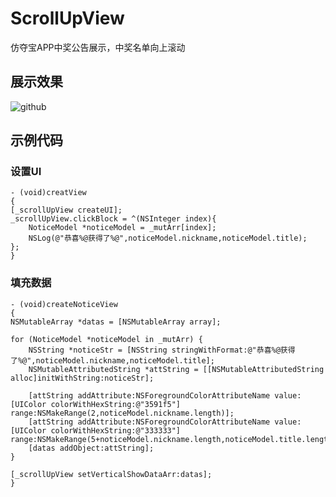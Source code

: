 # ScrollUpView
仿夺宝APP中奖公告展示，中奖名单向上滚动

展示效果
--------------
![github](https://github.com/lx719679895/ScrollUpView/blob/master/Untitled.gif)

示例代码
--------------
### 设置UI
    - (void)creatView
    {
    [_scrollUpView createUI];
    _scrollUpView.clickBlock = ^(NSInteger index){
        NoticeModel *noticeModel = _mutArr[index];
        NSLog(@"恭喜%@获得了%@",noticeModel.nickname,noticeModel.title);
    };
    }

### 填充数据
    - (void)createNoticeView
    {
    NSMutableArray *datas = [NSMutableArray array];
    
    for (NoticeModel *noticeModel in _mutArr) {
        NSString *noticeStr = [NSString stringWithFormat:@"恭喜%@获得了%@",noticeModel.nickname,noticeModel.title];
        NSMutableAttributedString *attString = [[NSMutableAttributedString alloc]initWithString:noticeStr];
        
        [attString addAttribute:NSForegroundColorAttributeName value:[UIColor colorWithHexString:@"3591f5"] range:NSMakeRange(2,noticeModel.nickname.length)];
        [attString addAttribute:NSForegroundColorAttributeName value:[UIColor colorWithHexString:@"333333"] range:NSMakeRange(5+noticeModel.nickname.length,noticeModel.title.length)];
        [datas addObject:attString];
    }
    
    [_scrollUpView setVerticalShowDataArr:datas];
    }
